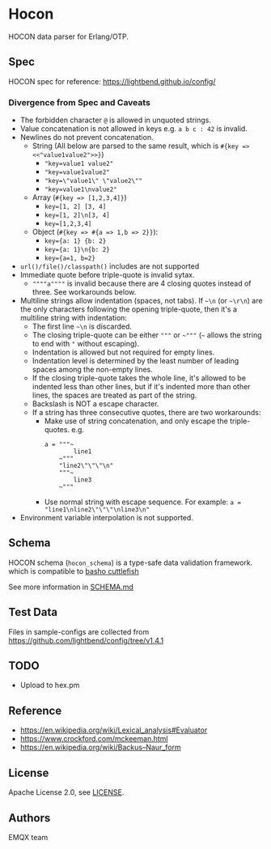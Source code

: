 # Hocon

HOCON data parser for Erlang/OTP.

## Spec

HOCON spec for reference: https://lightbend.github.io/config/

### Divergence from Spec and Caveats

- The forbidden character `@` is allowed in unquoted strings.
- Value concatenation is not allowed in keys e.g. `a b c : 42` is invalid.
- Newlines do not prevent concatenation.
  - String (All below are parsed to the same result, which is `#{key => <<"value1value2">>}`)
    * `"key=value1 value2"`
    * `"key=value1value2"`
    * `"key=\"value1\" \"value2\""`
    * `"key=value1\nvalue2"`
  - Array (`#{key => [1,2,3,4]}`)
    * `key=[1, 2] [3, 4]`
    * `key=[1, 2]\n[3, 4]`
    * `key=[1,2,3,4]`
  - Object (`#{key => #{a => 1,b => 2}}`):
    * `key={a: 1} {b: 2}`
    * `key={a: 1}\n{b: 2}`
    * `key={a=1, b=2}`
- `url()/file()/classpath()` includes are not supported
- Immediate quote before triple-quote is invalid sytax.
    * `""""a""""` is invalid because there are 4 closing quotes instead of three. See workarounds below.
- Multiline strings allow indentation (spaces, not tabs).
  If `~\n` (or `~\r\n`) are the only characters following the opening triple-quote, then it's a multiline string with indentation:
    * The first line `~\n` is discarded.
    * The closing triple-quote can be either `"""` or `~"""` (`~` allows the string to end with `"` without escaping).
    * Indentation is allowed but not required for empty lines.
    * Indentation level is determined by the least number of leading spaces among the non-empty lines.
    * If the closing triple-quote takes the whole line, it's allowed to be indented less than other lines,
      but if it's indented more than other lines, the spaces are treated as part of the string.
    * Backslash is NOT a escape character.
    * If a string has three consecutive quotes, there are two workarounds:
        - Make use of string concatenation, and only escape the triple-quotes. e.g.
          ```
          a = """~
                  line1
              ~"""
              "line2\"\"\"\n"
              """~
                  line3
              ~"""
          ```
        - Use normal string with escape sequence.
          For example: `a = "line1\nline2\"\"\"\nline3\n"`
- Environment variable interpolation is not supported.

## Schema

HOCON schema (`hocon_schema`) is a type-safe data validation framework.
which is compatible to [basho cuttlefish](https://github.com/basho/cuttlefish)

See more information in [SCHEMA.md](SCHEMA.md)

## Test Data

Files in sample-configs are collected from https://github.com/lightbend/config/tree/v1.4.1

## TODO

- Upload to hex.pm

## Reference

- https://en.wikipedia.org/wiki/Lexical_analysis#Evaluator
- https://www.crockford.com/mckeeman.html
- https://en.wikipedia.org/wiki/Backus–Naur_form

## License

Apache License 2.0, see [LICENSE](./LICENSE).

## Authors

EMQX team
